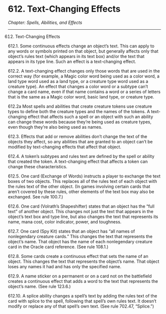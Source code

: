 # 612. Text-Changing Effects

*Chapter: Spells, Abilities, and Effects*

---

612. Text-Changing Effects



612.1. Some continuous effects change an object’s text. This can apply to any words or symbols printed on that object, but generally affects only that object’s rules text (which appears in its text box) and/or the text that appears in its type line. Such an effect is a text-changing effect.



612.2. A text-changing effect changes only those words that are used in the correct way (for example, a Magic color word being used as a color word, a land type word used as a land type, or a creature type word used as a creature type). An effect that changes a color word or a subtype can’t change a card name, even if that name contains a word or a series of letters that is the same as a Magic color word, basic land type, or creature type.



612.2a Most spells and abilities that create creature tokens use creature types to define both the creature types and the names of the tokens. A text-changing effect that affects such a spell or an object with such an ability can change these words because they’re being used as creature types, even though they’re also being used as names.



612.3. Effects that add or remove abilities don’t change the text of the objects they affect, so any abilities that are granted to an object can’t be modified by text-changing effects that affect that object.



612.4. A token’s subtypes and rules text are defined by the spell or ability that created the token. A text-changing effect that affects a token can change these characteristics.



612.5. One card (Exchange of Words) instructs a player to exchange the text boxes of two objects. This replaces all of the rules text of each object with the rules text of the other object. (In games involving certain cards that aren’t covered by these rules, other elements of the text box may also be exchanged. See rule 100.7.)



612.6. One card (Volrath’s Shapeshifter) states that an object has the “full text” of another object. This changes not just the text that appears in the object’s text box and type line, but also changes the text that represents its name, mana cost, color indicator, power, and toughness.



612.7. One card (Spy Kit) states that an object has “all names of nonlegendary creature cards.” This changes the text that represents the object’s name. That object has the name of each nonlegendary creature card in the Oracle card reference. (See rule 108.1.)



612.8. Some cards create a continuous effect that sets the name of an object. This changes the text that represents the object’s name. That object loses any names it had and has only the specified name.



612.9. A name sticker on a permanent or on a card not on the battlefield creates a continuous effect that adds a word to the text that represents the object’s name. (See rule 123.6.)



612.10. A splice ability changes a spell’s text by adding the rules text of the card with splice to the spell, following that spell’s own rules text. It doesn’t modify or replace any of that spell’s own text. (See rule 702.47, “Splice.”)


